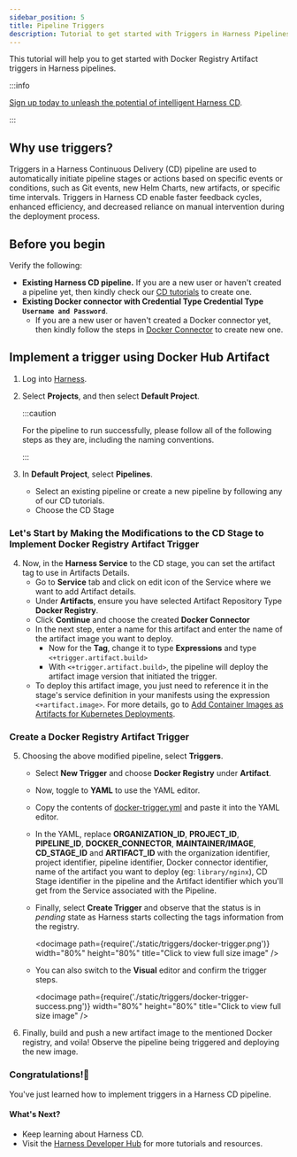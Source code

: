 ```yaml
---
sidebar_position: 5
title: Pipeline Triggers
description: Tutorial to get started with Triggers in Harness Pipelines.
---
```


This tutorial will help you to get started with Docker Registry Artifact triggers in Harness pipelines.

:::info

[Sign up today to unleash the potential of intelligent Harness CD](https://app.harness.io/auth/#/signup/?module=cd&utm_source=website&utm_medium=harness-developer-hub&utm_campaign=cd-plg&utm_content=tutorials-cd-kubernetes-manifest).

:::

## Why use triggers?

Triggers in a Harness Continuous Delivery (CD) pipeline are used to automatically initiate pipeline stages or actions based on specific events or conditions, such as Git events, new Helm Charts, new artifacts, or specific time intervals. Triggers in Harness CD enable faster feedback cycles, enhanced efficiency, and decreased reliance on manual intervention during the deployment process.


## Before you begin

Verify the following:

- **Existing Harness CD pipeline.** If you are a new user or haven't created a pipeline yet, then kindly check our [CD tutorials](/tutorials/cd-pipelines) to create one.
- **Existing Docker connector with Credential Type Credential Type `Username and Password`**.
    - If you are a new user or haven't created a Docker connector yet, then kindly follow the steps in [Docker Connector](/docs/platform/connectors/cloud-providers/ref-cloud-providers/docker-registry-connector-settings-reference) to create new one.

## Implement a trigger using Docker Hub Artifact


1. Log into [Harness](https://app.harness.io/).
2. Select **Projects**, and then select **Default Project**.

    :::caution

    For the pipeline to run successfully, please follow all of the following steps as they are, including the naming conventions.

    :::
3. In **Default Project**, select **Pipelines**.
    - Select an existing pipeline or create a new pipeline by following any of our CD tutorials.
    - Choose the CD Stage

### Let's Start by Making the Modifications to the CD Stage to Implement Docker Registry Artifact Trigger

4. Now, in the **Harness Service** to the CD stage, you can set the artifact tag to use in Artifacts Details.
    - Go to **Service** tab and click on edit icon of the Service where we want to add Artifact details.
    - Under **Artifacts**, ensure you have selected Artifact Repository Type **Docker Registry**.
    - Click **Continue** and choose the created **Docker Connector**
    - In the next step, enter a name for this artifact and enter the name of the artifact image you want to deploy.
        - Now for the **Tag**, change it to type **Expressions** and type `<+trigger.artifact.build>`
        - With `<+trigger.artifact.build>`, the pipeline will deploy the artifact image version that initiated the trigger.
    - To deploy this artifact image, you just need to reference it in the stage's service definition in your manifests using the expression `<+artifact.image>`. For more details, go to [Add Container Images as Artifacts for Kubernetes Deployments](https://developer.harness.io/docs/continuous-delivery/deploy-srv-diff-platforms/kubernetes/cd-kubernetes-category/add-artifacts-for-kubernetes-deployments/).

### Create a Docker Registry Artifact Trigger

5. Choosing the above modified pipeline, select **Triggers**.
    - Select **New Trigger** and choose **Docker Registry** under **Artifact**.
    - Now, toggle to **YAML** to use the YAML editor.
    - Copy the contents of [docker-trigger.yml](https://github.com/harness-community/harnesscd-example-apps/blob/master/harness-platform/triggers/docker-trigger.yml) and paste it into the YAML editor.
    - In the YAML, replace **ORGANIZATION_ID**, **PROJECT_ID**, **PIPELINE_ID**, **DOCKER_CONNECTOR**, **MAINTAINER/IMAGE**, **CD_STAGE_ID** and **ARTIFACT_ID** with the organization identifier, project identifier, pipeline identifier, Docker connector identifier, name of the artifact you want to deploy (eg: `library/nginx`), CD Stage identifier in the pipeline and the Artifact identifier which you'll get from the Service associated with the Pipeline.
    - Finally, select **Create Trigger** and observe that the status is in _pending_ state as Harness starts collecting the tags information from the registry.

        <docimage path={require('./static/triggers/docker-trigger.png')} width="80%" height="80%" title="Click to view full size image" />
    
    - You can also switch to the **Visual** editor and confirm the trigger steps.

        <docimage path={require('./static/triggers/docker-trigger-success.png')} width="80%" height="80%" title="Click to view full size image" />

6. Finally, build and push a new artifact image to the mentioned Docker registry, and voila! Observe the pipeline being triggered and deploying the new image.

### Congratulations!🎉

You've just learned how to implement triggers in a Harness CD pipeline.

#### What's Next?

- Keep learning about Harness CD.
- Visit the [Harness Developer Hub](https://developer.harness.io/) for more tutorials and resources.
